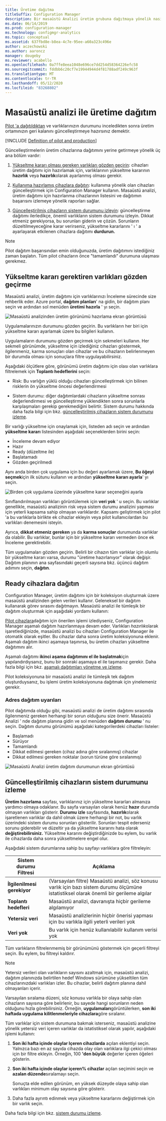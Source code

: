 ```yaml
---
title: Üretime dağıtma
titleSuffix: Configuration Manager
description: Bir masaüstü Analizi üretim grubuna dağıtmaya yönelik nasıl yapılır Kılavuzu.
ms.date: 06/14/2019
ms.prod: configuration-manager
ms.technology: configmgr-analytics
ms.topic: conceptual
ms.assetid: 637fbd8e-b8ea-4c7e-95ee-a60a323c496e
author: aczechowski
ms.author: aaroncz
manager: dougeby
ms.reviewer: acabello
ms.openlocfilehash: 0a7ffe8eea1048e696ce7dd254d58364226efc58
ms.sourcegitcommit: fddbb6c20cf7e19944944d4f81788adf249c963f
ms.translationtype: MT
ms.contentlocale: tr-TR
ms.lasthandoff: 05/12/2020
ms.locfileid: "83268802"
---
```

# <a name="how-to-deploy-to-production-with-desktop-analytics"></a>Masaüstü analizi ile üretime dağıtım

[Pilot 'a dağıtıldıktan](deploy-pilot.md) ve varlıklarınızın durumunu inceledikten sonra üretim ortamınızın geri kalanını güncelleştirmeye hazırsınız demektir.

[!INCLUDE [Definition of pilot and production](includes/define-pilot-prod.md)]

Güncelleştirmelerin üretim cihazlarına dağıtımını yerine getirmeye yönelik üç ana bölüm vardır:

1. [Yükseltme kararı olması gereken varlıkları gözden geçirin](#bkmk_review): cihazları üretim dağıtımı için hazırlamak için, varlıklarının yükseltme kararının **hazırlık** veya **hazırlık**olarak ayarlanmış olması gerekir.  

2. [Kullanıma hazırlamış cihazlara dağıtın](#bkmk_deploy): kullanıma yönelik olan cihazları güncelleştirmek için Configuration Manager kullanın. Masaüstü analizi, üretim dağıtımı için hazırlanma cihazlarının listesini ve dağıtımın başarısını izlemeye yönelik raporları sağlar.  

3. [Güncelleştirilmiş cihazların sistem durumunu izleyin](#bkmk_monitor): güncelleştirme dağıtımı ilerledikçe, önemli varlıkların sistem durumunu izleyin. Dikkat etmeniz gerekiyorsa, bu sorunları giderin ve çözün. Sorunların düzeltilmeyeceğine karar verirseniz, yükseltme kararlarını ' ı ' a ayarlayarak etkilenen cihazlara dağıtımı **durdurun.**  

> [!NOTE]  
> Pilot dağıtım başarısından emin olduğunuzda, üretim dağıtımını istediğiniz zaman başlatın. Tüm pilot cihazların önce "tamamlandı" durumuna ulaşması gerekmez.  



## <a name="review-assets-that-need-an-upgrade-decision"></a><a name="bkmk_review"></a>Yükseltme kararı gerektiren varlıkları gözden geçirme

Masaüstü analizi, üretim dağıtımı için varlıklarınızı İnceleme sürecinde size rehberlik eder. Azure portal, **dağıtım planları**' na gidin, bir dağıtım planı seçin ve ardından sol menüden **üretimi hazırla** ' yı seçin.

![Masaüstü analizinden üretim görünümü hazırlama ekran görüntüsü](media/prepare-production.png)

Uygulamalarınızın durumunu gözden geçirin. Bu varlıkların her biri için yükseltme kararı ayarlamak üzere bu bilgileri kullanın.

Uygulamaların durumunu gözden geçirmek için sekmeleri kullanın. Her sekmeli görünümde, yükseltme için izlediğiniz cihazları göstermek, ilgilenmeniz, karma sonuçları olan cihazlar ve bu cihazların belirlenmeyen bir durumda olması için sonuçlara filtre uygulayabilirsiniz.

Aşağıdaki ölçütlere göre, görünümü üretim dağıtımı için olası olan varlıklara filtrelemek için **Toplantı hedeflerini** seçin:

- Risk: Bu varlığın yüklü olduğu cihazları güncelleştirmek için bilinen risklerin ön yükseltme öncesi değerlendirmesi  

- Sistem durumu: diğer dağıtımlardaki cihazların yükseltme sonrası değerlendirmesi ve güncelleştirme yüklendikten sonra sorunlarla karşılaşmaları gerekip gerekmediğini belirtir. Sistem durumu hakkında daha fazla bilgi için bkz. [güncelleştirilmiş cihazların sistem durumunu izleme](#bkmk_monitor).  

Bir varlığı yükseltme için onaylamak için, listeden adı seçin ve ardından **yükseltme kararı** listesinden aşağıdaki seçeneklerden birini seçin:

- İnceleme devam ediyor
- Hazır
- Ready (düzeltme ile)
- Başlatamadı
- Gözden geçirilmedi

Aynı anda birden çok uygulama için bu değeri ayarlamak üzere, **Bu öğeyi seçmek**için ilk sütunu kullanın ve ardından **yükseltme kararı ayarla**' yı seçin.

![Birden çok uygulama üzerinde yükseltme karar seçeneğini ayarla](media/prep-prod-set-upgrade-decision.png)

Sınıflandırılmayan varlıkları görüntülemek için **veri yok** ' u seçin. Bu varlıklar genellikle, masaüstü analizinin risk veya sistem durumu analizini yapması için yeterli kapsama sahip olmayan varlıklardır. Kapsamı geliştirmek için pilot 'a bu varlıklarla birlikte ek cihazlar ekleyin veya pilot kullanıcılardan bu varlıkları denemesini isteyin.

Ayrıca, **dikkat etmeniz gereken** ya da **karma sonuçlar** durumunda varlıklar da olabilir. Bu varlıklar, bunlar için bir yükseltme kararı vermeden önce ek İnceleme gerektirebilir.

Tüm uygulamaları gözden geçirin. Belirli bir cihazın tüm varlıklar için olumlu bir yükseltme kararı varsa, durumu "üretime hazırlanıyor" olarak değişir. Dağıtım planının ana sayfasındaki geçerli sayısına bkz. üçüncü dağıtım adımını seçin, **dağıtın**.


## <a name="deploy-to-devices-that-are-ready"></a><a name="bkmk_deploy"></a>Ready cihazlara dağıtın

Configuration Manager, üretim dağıtımı için bir koleksiyon oluşturmak üzere masaüstü analizinden gelen verileri kullanır. Geleneksel bir dağıtım kullanarak görev sırasını dağıtmayın. Masaüstü analizi ile tümleşik bir dağıtım oluşturmak için aşağıdaki yordamı kullanın:

[Pilot cihazlara](deploy-pilot.md#deploy-to-pilot-devices)dağıtım için önerilen işlemi izlediyseniz, Configuration Manager aşamalı dağıtım hazırlanmaya devam eder. Varlıkları *hazırlık*olarak işaretlediğinizde, masaüstü analizi bu cihazları Configuration Manager ile otomatik olarak eşitler. Bu cihazlar daha sonra üretim koleksiyonuna eklenir. Aşamalı dağıtım ikinci aşamaya taşınırsa, bu üretim cihazları yükseltme dağıtımını alır.

Aşamalı dağıtımı **ikinci aşama dağıtımını el ile başlatmak**için yapılandırdıysanız, bunu bir sonraki aşamaya el ile taşımanız gerekir. Daha fazla bilgi için bkz. [aşamalı dağıtımları yönetme ve izleme](../osd/deploy-use/manage-monitor-phased-deployments.md#bkmk_move).

Pilot koleksiyonuna bir masaüstü analizi ile tümleşik tek dağıtım oluşturduysanız, bu işlemi üretim koleksiyonuna dağıtmak için yinelemeniz gerekir.


### <a name="address-deployment-alerts"></a>Adres dağıtım uyarıları

Pilot dağıtımda olduğu gibi, masaüstü analizi de üretim dağıtımı sırasında ilgilenmeniz gereken herhangi bir sorun olduğunu size önerir. Masaüstü Analizi ' nde dağıtım planına gidin ve sol menüden **dağıtım durumu** ' nu seçin. Dağıtım durumu görünümü aşağıdaki kategorilerdeki cihazları listeler:  

- Başlamadı
- Sürüyor
- Tamamlandı
- Dikkat edilmesi gereken (cihaz adına göre sıralanmış) cihazlar
- Dikkat edilmesi gereken noktalar (sorun türüne göre sıralanmış)

![Masaüstü Analizi üretim dağıtım durumunun ekran görüntüsü](media/prod-deployment-status.png)


## <a name="monitor-the-health-of-updated-devices"></a><a name="bkmk_monitor"></a>Güncelleştirilmiş cihazların sistem durumunu izleme

**Üretim hazırlama** sayfası, varlıklarınız için yükseltme kararları almanıza yardımcı olmaya odaklanır. Bu sayfa varsayılan olarak henüz **hazır** durumda olmayan varlıkları gösterir. **Durumu izle** sayfasında, **hazırlık**olarak işaretlenen varlıklar da dahil olmak üzere herhangi bir not, bu varlık üzerindeki sistem durumu sorunları gösterilir. Sorunları tespit ederseniz sorunu giderebilir ve düzeltir ya da yükseltme kararını hata olarak **değiştirebilirsiniz.** Yükseltme kararını değiştirdiğinizde bu eylem, bu varlık ile cihazlarda daha sonra yükseltmelere engel olur.

Aşağıdaki sistem durumlarına sahip bu sayfayı varlıklara göre filtreleyin:

| Sistem durumu Filtresi | Açıklama |
|----------------------|-------------|
| **İlgilenilmesi gerekiyor** | (Varsayılan filtre) Masaüstü analizi, söz konusu varlık için bazı sistem durumu ölçümüne istatistiksel olarak önemli bir gerileme algılar
| **Toplantı hedefleri** | Masaüstü analizi, davranışta hiçbir gerileme algılamıyor |
| **Yetersiz veri** | Masaüstü analizlerinin hiçbir önerisi yapması için bu varlıkla ilgili yeterli verileri yok |
| **Veri yok** | Bu varlık için henüz kullanılabilir kullanım verisi yok |

Tüm varlıkların filtrelenmemiş bir görünümünü göstermek için geçerli filtreyi seçin. Bu eylem, bu filtreyi kaldırır.

> [!NOTE]  
> Yetersiz verileri olan varlıkların sayısını azaltmak için, masaüstü analizi, dağıtım planınızda belirtilen hedef Windows sürümüne yükseltilen tüm cihazlarınızdaki varlıkları izler. Bu cihazlar, belirli dağıtım planına dahil olmayanları içerir.  

Varsayılan sıralama düzeni, söz konusu varlıkla bir olaya sahip olan cihazların sayısına göre belirlenir, bu sayede hangi sorunların neden olduğunu hızla görebilirsiniz. Örneğin, **uygulamaları**görüntülerken, **son iki haftada uygulama kilitlenmeleriyle cihazlara**göre sıralanır.

Tüm varlıklar için sistem durumuna bakmak isterseniz, masaüstü analizine yönelik yetersiz veri içeren varlıklar da istatistiksel olarak yapılır, aşağıdaki işlemi kullanın:

1. **Son iki hafta içinde olaylar Içeren cihazlarda** açılan eklentiyi seçin. Yalnızca bazı en az sayıda cihazda olay olan varlıklara ilgi çekici olması için bir filtre ekleyin. Örneğin, 100 **'den büyük** değerler içeren öğeleri gösterin.  

2. **Son iki hafta içinde olaylar içeren% cihazlar** açılan seçimini seçin ve **azalan düzende**sıralamayı seçin.  

    Sonuçta elde edilen görünüm, en yüksek düzeyde olaya sahip olan varlıkları minimum olay sayısına göre gösterir.  

3. Daha fazla ayrıntı edinmek veya yükseltme kararlarını değiştirmek için bir varlık seçin.  

Daha fazla bilgi için bkz. [sistem durumu izleme](health-status-monitoring.md).
